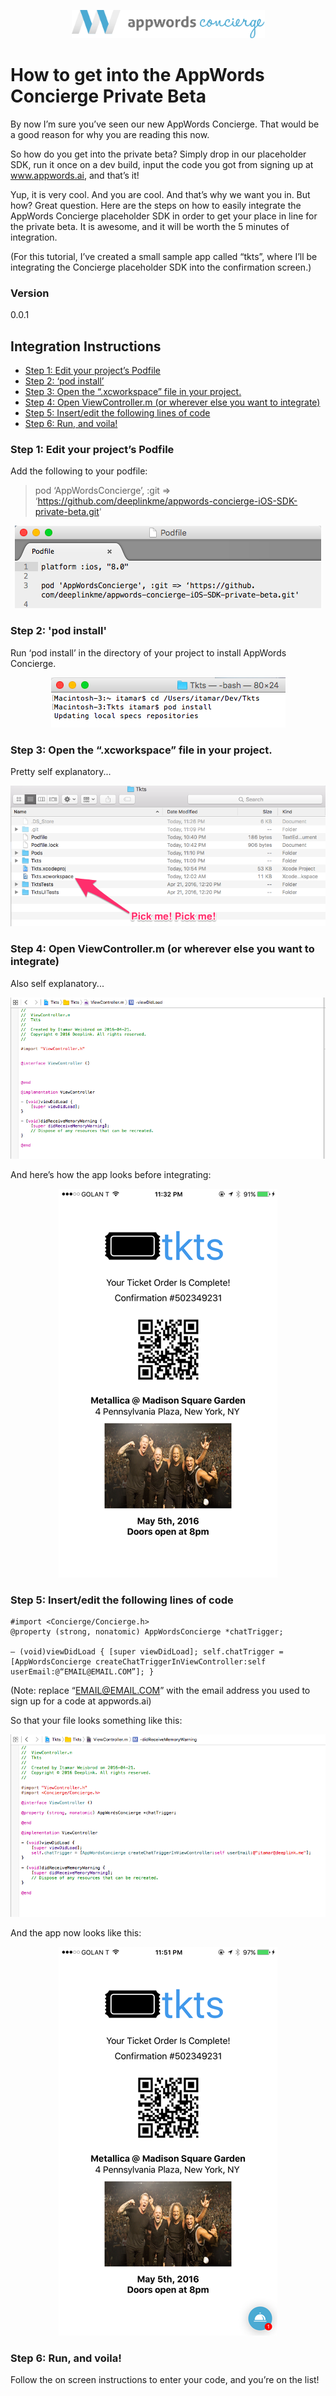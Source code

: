 <p align="center">
<img src="/concierge-logo.png" width="309"/>
</p>

# How to get into the AppWords Concierge Private Beta #

By now I’m sure you’ve seen our new AppWords Concierge. That would be a good reason for why you are reading this now.

So how do you get into the private beta? Simply drop in our placeholder SDK, run it once on a dev build, input the code you got from signing up at www.appwords.ai, and that’s it!

Yup, it is very cool. And you are cool. And that’s why we want you in. But how? Great question. Here are the steps on how to easily integrate the AppWords Concierge placeholder SDK in order to get your place in line for the private beta. It is awesome, and it will be worth the 5 minutes of integration.

(For this tutorial, I’ve created a small sample app called “tkts”, where I’ll be integrating the Concierge placeholder SDK into the confirmation screen.)

### Version
0.0.1

## Integration Instructions
* [Step 1: Edit your project’s Podfile](#step-1)
* [Step 2: ‘pod install’](#step-2)
* [Step 3: Open the “.xcworkspace” file in your project.](#step-3)
* [Step 4: Open ViewController.m (or wherever else you want to integrate)](#step-4)
* [Step 5: Insert/edit the following lines of code](#step-5)
* [Step 6: Run, and voila!](#step-6)

### <a name="step-1"></a>Step 1: Edit your project’s Podfile

Add the following to your podfile:

>pod ‘AppWordsConcierge’, :git => ‘https://github.com/deeplinkme/appwords-concierge-iOS-SDK-private-beta.git'

<p align="center">
<img src="/step-1.png"/>
</p>

### <a name="step-2"></a>Step 2: 'pod install'

Run ‘pod install’ in the directory of your project to install AppWords Concierge.

<p align="center">
<img src="/step-2.png"/>
</p>

### <a name="step-3"></a>Step 3: Open the “.xcworkspace” file in your project.
Pretty self explanatory...

<p align="center">
<img src="/step-3.png"/>
</p>


### <a name="step-4"></a>Step 4: Open ViewController.m (or wherever else you want to integrate)
Also self explanatory...

<p align="center">
<img src="/step-4-1.png"/>
</p>

And here’s how the app looks before integrating:

<p align="center">
<img src="/step-4-2.png"/>
</p>


### <a name="step-5"></a>Step 5: Insert/edit the following lines of code

    #import <Concierge/Concierge.h>
    @property (strong, nonatomic) AppWordsConcierge *chatTrigger;

    — (void)viewDidLoad { [super viewDidLoad]; self.chatTrigger = [AppWordsConcierge createChatTriggerInViewController:self userEmail:@“EMAIL@EMAIL.COM”]; }

(Note: replace “EMAIL@EMAIL.COM” with the email address you used to sign up for a code at appwords.ai)

So that your file looks something like this:

<p align="center">
<img src="/step-5-1.png"/>
</p>

And the app now looks like this:

<p align="center">
<img src="/step-5-2.png"/>
</p>


### <a name="step-6"></a>Step 6: Run, and voila!
Follow the on screen instructions to enter your code, and you’re on the list!
